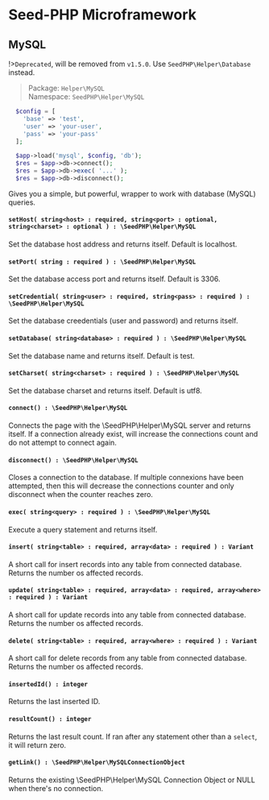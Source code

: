 # Seed-PHP Microframework

## MySQL

!>`Deprecated`, will be removed from `v1.5.0`. Use `SeedPHP\Helper\Database` instead.

>Package: `Helper\MySQL` <br >
>Namespace: `SeedPHP\Helper\MySQL`

```php
  $config = [
    'base' => 'test',
    'user' => 'your-user',
    'pass' => 'your-pass'
  ];

  $app->load('mysql', $config, 'db');
  $res = $app->db->connect();
  $res = $app->db->exec( '...' );
  $res = $app->db->disconnect();
```

Gives you a simple, but powerful, wrapper to work with database (MySQL) queries.

#### `setHost( string<host> : required, string<port> : optional, string<charset> : optional ) : \SeedPHP\Helper\MySQL`

Set the database host address and returns itself. Default is localhost.

#### `setPort( string : required ) : \SeedPHP\Helper\MySQL`

Set the database access port and returns itself. Default is 3306.

#### `setCredential( string<user> : required, string<pass> : required ) : \SeedPHP\Helper\MySQL`

Set the database creedentials (user and password) and returns itself.

#### `setDatabase( string<database> : required ) : \SeedPHP\Helper\MySQL`

Set the database name and returns itself. Default is test.

#### `setCharset( string<charset> : required ) : \SeedPHP\Helper\MySQL`

Set the database charset and returns itself. Default is utf8.

#### `connect() : \SeedPHP\Helper\MySQL`

Connects the page with the \SeedPHP\Helper\MySQL server and returns itself. If a connection already exist, will increase the connections count and do not attempt to connect again.

#### `disconnect() : \SeedPHP\Helper\MySQL`

Closes a connection to the database. If multiple connexions have been attempted, then this will decrease the connections counter and only disconnect when the counter reaches zero.

#### `exec( string<query> : required ) : \SeedPHP\Helper\MySQL`

Execute a query statement and returns itself.

#### `insert( string<table> : required, array<data> : required ) : Variant`

A short call for insert records into any table from connected database. Returns the number os affected records.

#### `update( string<table> : required, array<data> : required, array<where> : required ) : Variant`

A short call for update records into any table from connected database. Returns the number os affected records.

#### `delete( string<table> : required, array<where> : required ) : Variant`

A short call for delete records from any table from connected database. Returns the number os affected records.

#### `insertedId() : integer`

Returns the last inserted ID.

#### `resultCount() : integer`

Returns the last result count. If ran after any statement other than a `select`, it will return zero.

#### `getLink() : \SeedPHP\Helper\MySQLConnectionObject`

Returns the existing \SeedPHP\Helper\MySQL Connection Object or NULL when there's no connection.
